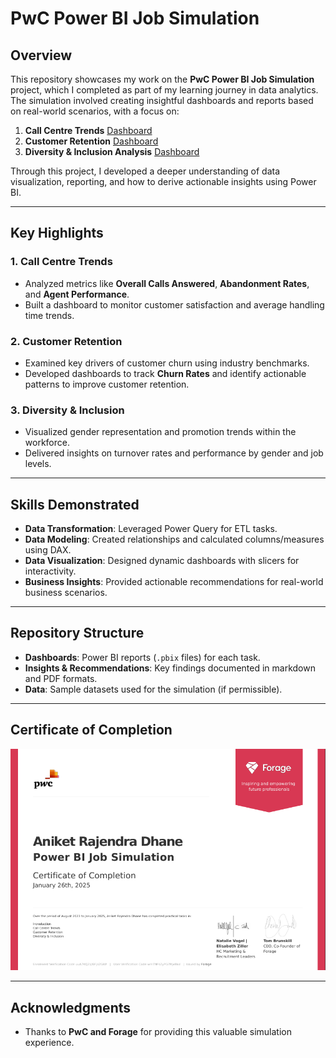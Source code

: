 # PwC Power BI Job Simulation

## Overview
This repository showcases my work on the **PwC Power BI Job Simulation** project, which I completed as part of my learning journey in data analytics. The simulation involved creating insightful dashboards and reports based on real-world scenarios, with a focus on:  
1. **Call Centre Trends** [Dashboard](https://app.powerbi.com/view?r=eyJrIjoiYTQ3YWI4NDUtZGM4NC00YjM0LTkxYzMtMDVjYjMwOGJkN2NkIiwidCI6ImM2ZTU0OWIzLTVmNDUtNDAzMi1hYWU5LWQ0MjQ0ZGM1YjJjNCJ9)
2. **Customer Retention** [Dashboard](https://app.powerbi.com/view?r=eyJrIjoiYjE3MTdlODYtMGI2Yi00OTMyLTg2YTUtZDU3OTUwMGY2MTViIiwidCI6ImM2ZTU0OWIzLTVmNDUtNDAzMi1hYWU5LWQ0MjQ0ZGM1YjJjNCJ9&embedImagePlaceholder=true)
3. **Diversity & Inclusion Analysis** [Dashboard](https://app.powerbi.com/view?r=eyJrIjoiMDdjZjkxMGYtOWUyZi00Yjk2LWJmYTUtNDY4YTNkMDBjOTk3IiwidCI6ImM2ZTU0OWIzLTVmNDUtNDAzMi1hYWU5LWQ0MjQ0ZGM1YjJjNCJ9&embedImagePlaceholder=true)

Through this project, I developed a deeper understanding of data visualization, reporting, and how to derive actionable insights using Power BI.

---

## Key Highlights
### 1. **Call Centre Trends**
- Analyzed metrics like **Overall Calls Answered**, **Abandonment Rates**, and **Agent Performance**.
- Built a dashboard to monitor customer satisfaction and average handling time trends.

### 2. **Customer Retention**
- Examined key drivers of customer churn using industry benchmarks.
- Developed dashboards to track **Churn Rates** and identify actionable patterns to improve customer retention.

### 3. **Diversity & Inclusion**
- Visualized gender representation and promotion trends within the workforce.
- Delivered insights on turnover rates and performance by gender and job levels.

---

## Skills Demonstrated
- **Data Transformation**: Leveraged Power Query for ETL tasks.  
- **Data Modeling**: Created relationships and calculated columns/measures using DAX.  
- **Data Visualization**: Designed dynamic dashboards with slicers for interactivity.  
- **Business Insights**: Provided actionable recommendations for real-world business scenarios.  

---

## Repository Structure
- **Dashboards**: Power BI reports (`.pbix` files) for each task.  
- **Insights & Recommendations**: Key findings documented in markdown and PDF formats.  
- **Data**: Sample datasets used for the simulation (if permissible).  

---

## Certificate of Completion
![PwC Certificate](https://github.com/Adhane/-PwC-Power-BI-Job-Simulation/blob/main/PwC%20Power%20BI%20Job%20Simulation%20Certificate.png)

---

## Acknowledgments
- Thanks to **PwC and Forage** for providing this valuable simulation experience.  
